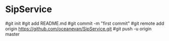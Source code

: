 # SipService
#git init
#git add README.md
#git commit -m "first commit"
#git remote add origin https://github.com/oceanevan/SipService.git
#git push -u origin master
